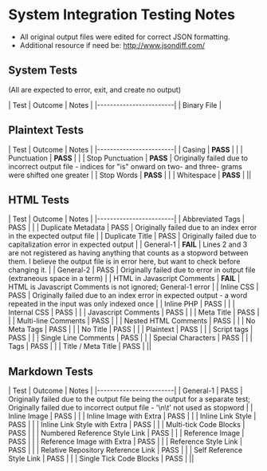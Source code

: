 # System Integration Testing Notes

- All original output files were edited for correct JSON formatting.
- Additional resource if need be: http://www.jsondiff.com/

## System Tests
(All are expected to error, exit, and create no output)

| Test | Outcome | Notes |
|------------------------|
| Binary File |

## Plaintext Tests

| Test | Outcome | Notes |
|------------------------|
| Casing | **PASS** |  |
| Punctuation | **PASS** |  |
| Stop Punctuation | **PASS** | Originally failed due to incorrect output file - indices for "is" onward on two- and three- grams were shifted one greater |
| Stop Words | **PASS** |  |
| Whitespace | **PASS** |  ||

## HTML Tests

| Test | Outcome | Notes |
|------------------------|
| Abbreviated Tags | PASS |  |
| Duplicate Metadata | PASS | Originally failed due to an index error in the expected output file |
| Duplicate Title | PASS | Originally failed due to capitalization error in expected output |
| General-1 | **FAIL** | Lines 2 and 3 are not registered as having anything that counts as a stopword between them. I believe the output file is in error here, but want to check before changing it. |
| General-2 | PASS | Originally failed due to error in output file (extraneous space in a term) |
| HTML in Javascript Comments | **FAIL** | HTML is Javascript Comments is not ignored; General-1 error |
| Inline CSS | PASS | Originally failed due to an index error in expected output - a word repeated in the input was only indexed once |
| Inline PHP | PASS |  |
| Internal CSS | PASS |  |
| Javascript Comments | PASS |  |
| Meta Title | PASS |  |
| Multi-line Comments | PASS |  |
| Nested HTML Comments | PASS |  |
| No Meta Tags | PASS |  |
| No Title | PASS |  |
| Plaintext | PASS | |
| Script tags | PASS |  |
| Single Line Comments | PASS |  |
| Special Characters | PASS |  |
| Tags | PASS |  |
| Title / Meta Title | PASS |  ||

## Markdown Tests

| Test | Outcome | Notes |
|------------------------|
| General-1 | PASS | Originally failed due to the output file being the output for a separate test; Originally failed due to incorrect output file - '\n\t' not used as stopword |
| Inline Image | PASS |  |
| Inline Image with Extra | PASS |  |
| Inline Link Style | PASS |  |
| Inline Link Style with Extra | PASS |  |
| Multi-tick Code Blocks | PASS |  |
| Numbered Reference Style Link | PASS |  |
| Reference Image | PASS |  |
| Reference Image with Extra | PASS |  |
| Reference Style Link | PASS |  |
| Relative Repository Reference Link | PASS |  |
| Self Reference Style Link | PASS |  |
| Single Tick Code Blocks | PASS |  ||
